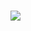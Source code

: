 # <img src='https://camo.githubusercontent.com/2fa0855ddc6b7a2b40cc63acae55d961b75f2ab5/68747470733a2f2f6861636b696e6f75742e636f2f7374617469632f696e6f75742f696d616765732f53706f6e736f724c6f676f732f6c6f676f5f6861636b657272616e6b2e737667'/> 

